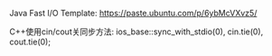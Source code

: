 Java Fast I/O Template: https://paste.ubuntu.com/p/6ybMcVXvz5/

C++使用cin/cout关同步方法: ios_base::sync_with_stdio(0), cin.tie(0), cout.tie(0);
